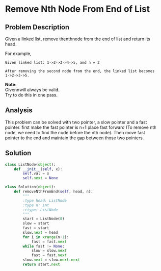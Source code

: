 # Remove Nth Node From End of List

## Problem Description

Given a linked list, remove thenthnode from the end of list and return its head.

For example,

```
Given linked list: 1->2->3->4->5, and n = 2

After removing the second node from the end, the linked list becomes 1->2->3->5.
```

**Note:**  
Givennwill always be valid.  
Try to do this in one pass.

## Analysis

This problem can be solved with two pointer, a slow pointer and a fast pointer. first make the fast pointer is n+1 place fast  forward \(To remove nth node, we need to find the node before the nth node\). Then move fast pointer to the end and maintain the gap between those two pointers.

## Solution

```py
class ListNode(object):
    def __init__(self, x):
        self.val = x
        self.next = None

class Solution(object):
    def removeNthFromEnd(self, head, n):
        """
        :type head: ListNode
        :type n: int
        :rtype: ListNode
        """
        start = ListNode(0)
        slow = start
        fast = start
        slow.next = head
        for i in xrange(n+1):
            fast = fast.next
        while fast != None:
            slow = slow.next
            fast = fast.next
        slow.next = slow.next.next
        return start.next
```



